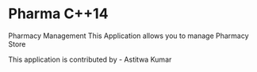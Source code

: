 # Pharma C++14
Pharmacy Management
This Application allows you to manage Pharmacy Store

This application is contributed by - Astitwa Kumar
